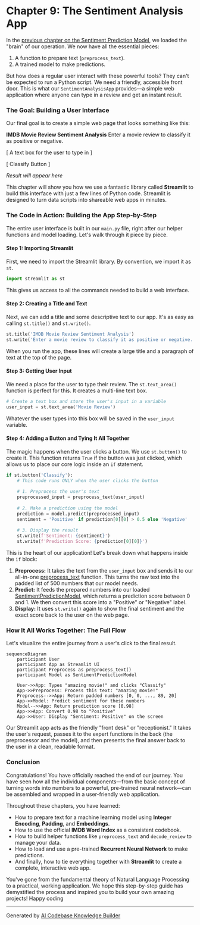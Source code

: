 # Chapter 9: The Sentiment Analysis App

In the [previous chapter on the Sentiment Prediction Model](08_sentimentpredictionmodel.md), we loaded the "brain" of our operation. We now have all the essential pieces:
1.  A function to prepare text (`preprocess_text`).
2.  A trained model to make predictions.

But how does a regular user interact with these powerful tools? They can't be expected to run a Python script. We need a friendly, accessible front door. This is what our `SentimentAnalysisApp` provides—a simple web application where anyone can type in a review and get an instant result.

### The Goal: Building a User Interface

Our final goal is to create a simple web page that looks something like this:

**IMDB Movie Review Sentiment Analysis**
Enter a movie review to classify it as positive or negative.

[ A text box for the user to type in ]

[ Classify Button ]

*Result will appear here*

This chapter will show you how we use a fantastic library called **Streamlit** to build this interface with just a few lines of Python code. Streamlit is designed to turn data scripts into shareable web apps in minutes.

### The Code in Action: Building the App Step-by-Step

The entire user interface is built in our `main.py` file, right after our helper functions and model loading. Let's walk through it piece by piece.

#### Step 1: Importing Streamlit

First, we need to import the Streamlit library. By convention, we import it as `st`.

```python
import streamlit as st
```
This gives us access to all the commands needed to build a web interface.

#### Step 2: Creating a Title and Text

Next, we can add a title and some descriptive text to our app. It's as easy as calling `st.title()` and `st.write()`.

```python
st.title('IMDB Movie Review Sentiment Analysis')
st.write('Enter a movie review to classify it as positive or negative.')
```
When you run the app, these lines will create a large title and a paragraph of text at the top of the page.

#### Step 3: Getting User Input

We need a place for the user to type their review. The `st.text_area()` function is perfect for this. It creates a multi-line text box.

```python
# Create a text box and store the user's input in a variable
user_input = st.text_area('Movie Review')
```
Whatever the user types into this box will be saved in the `user_input` variable.

#### Step 4: Adding a Button and Tying It All Together

The magic happens when the user clicks a button. We use `st.button()` to create it. This function returns `True` if the button was just clicked, which allows us to place our core logic inside an `if` statement.

```python
if st.button('Classify'):
    # This code runs ONLY when the user clicks the button
    
    # 1. Preprocess the user's text
    preprocessed_input = preprocess_text(user_input)
    
    # 2. Make a prediction using the model
    prediction = model.predict(preprocessed_input)
    sentiment = 'Positive' if prediction[0][0] > 0.5 else 'Negative'
    
    # 3. Display the result
    st.write(f'Sentiment: {sentiment}')
    st.write(f'Prediction Score: {prediction[0][0]}')
```
This is the heart of our application! Let's break down what happens inside the `if` block:
1.  **Preprocess:** It takes the text from the `user_input` box and sends it to our all-in-one [preprocess_text](06_preprocess_text.md) function. This turns the raw text into the padded list of 500 numbers that our model needs.
2.  **Predict:** It feeds the prepared numbers into our loaded [SentimentPredictionModel](08_sentimentpredictionmodel.md), which returns a prediction score between 0 and 1. We then convert this score into a "Positive" or "Negative" label.
3.  **Display:** It uses `st.write()` again to show the final sentiment and the exact score back to the user on the web page.

### How It All Works Together: The Full Flow

Let's visualize the entire journey from a user's click to the final result.

```mermaid
sequenceDiagram
    participant User
    participant App as Streamlit UI
    participant Preprocess as preprocess_text()
    participant Model as SentimentPredictionModel
    
    User->>App: Types "amazing movie!" and clicks "Classify"
    App->>Preprocess: Process this text: "amazing movie!"
    Preprocess-->>App: Return padded numbers [0, 0, ..., 89, 20]
    App->>Model: Predict sentiment for these numbers
    Model-->>App: Return prediction score [0.98]
    App->>App: Convert 0.98 to "Positive"
    App->>User: Display "Sentiment: Positive" on the screen
```
Our Streamlit app acts as the friendly "front desk" or "receptionist." It takes the user's request, passes it to the expert functions in the back (the preprocessor and the model), and then presents the final answer back to the user in a clean, readable format.

### Conclusion

Congratulations! You have officially reached the end of our journey. You have seen how all the individual components—from the basic concept of turning words into numbers to a powerful, pre-trained neural network—can be assembled and wrapped in a user-friendly web application.

Throughout these chapters, you have learned:
*   How to prepare text for a machine learning model using **Integer Encoding**, **Padding**, and **Embeddings**.
*   How to use the official **IMDB Word Index** as a consistent codebook.
*   How to build helper functions like `preprocess_text` and `decode_review` to manage your data.
*   How to load and use a pre-trained **Recurrent Neural Network** to make predictions.
*   And finally, how to tie everything together with **Streamlit** to create a complete, interactive web app.

You've gone from the fundamental theory of Natural Language Processing to a practical, working application. We hope this step-by-step guide has demystified the process and inspired you to build your own amazing projects! Happy coding

---

Generated by [AI Codebase Knowledge Builder](https://github.com/The-Pocket/Tutorial-Codebase-Knowledge)
